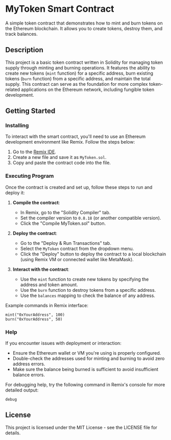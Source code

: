 

# MyToken Smart Contract

A simple token contract that demonstrates how to mint and burn tokens on the Ethereum blockchain. It allows you to create tokens, destroy them, and track balances.

## Description

This project is a basic token contract written in Solidity for managing token supply through minting and burning operations. It features the ability to create new tokens (`mint` function) for a specific address, burn existing tokens (`burn` function) from a specific address, and maintain the total supply. This contract can serve as the foundation for more complex token-related applications on the Ethereum network, including fungible token development.

## Getting Started

### Installing

To interact with the smart contract, you'll need to use an Ethereum development environment like Remix. Follow the steps below:

1. Go to the [Remix IDE](https://remix.ethereum.org/).
2. Create a new file and save it as `MyToken.sol`.
3. Copy and paste the contract code into the file.

### Executing Program

Once the contract is created and set up, follow these steps to run and deploy it:

1. **Compile the contract**:
   - In Remix, go to the "Solidity Compiler" tab.
   - Set the compiler version to `0.8.18` (or another compatible version).
   - Click the "Compile MyToken.sol" button.

2. **Deploy the contract**:
   - Go to the "Deploy & Run Transactions" tab.
   - Select the `MyToken` contract from the dropdown menu.
   - Click the "Deploy" button to deploy the contract to a local blockchain (using Remix VM or connected wallet like MetaMask).

3. **Interact with the contract**:
   - Use the `mint` function to create new tokens by specifying the address and token amount.
   - Use the `burn` function to destroy tokens from a specific address.
   - Use the `balances` mapping to check the balance of any address.
  
Example commands in Remix interface:

```solidity
mint("0xYourAddress", 100)
burn("0xYourAddress", 50)
```

### Help

If you encounter issues with deployment or interaction:

- Ensure the Ethereum wallet or VM you're using is properly configured.
- Double-check the addresses used for minting and burning to avoid zero address errors.
- Make sure the balance being burned is sufficient to avoid insufficient balance errors.

For debugging help, try the following command in Remix's console for more detailed output:

```solidity
debug
```


## License

This project is licensed under the MIT License - see the LICENSE file for details.
